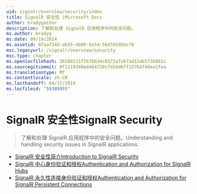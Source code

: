 ```yaml
---
uid: signalr/overview/security/index
title: SignalR 安全性 |Microsoft Docs
author: bradygaster
description: 了解和处理 SignalR 应用程序中的安全问题。
ms.author: bradyg
ms.date: 09/19/2014
ms.assetid: 8faa734d-ab55-4b09-be54-564595d2ec78
msc.legacyurl: /signalr/overview/security
msc.type: chapter
ms.openlocfilehash: 36589215f7676b34c8372afeb7ad11ab5736861c
ms.sourcegitcommit: 0f1119340e4464720cfd16d0ff15764746ea1fea
ms.translationtype: MT
ms.contentlocale: zh-CN
ms.lasthandoff: 04/17/2019
ms.locfileid: "59389955"
---
```

# <a name="signalr-security"></a><span data-ttu-id="30d9d-103">SignalR 安全性</span><span class="sxs-lookup"><span data-stu-id="30d9d-103">SignalR Security</span></span>

> <span data-ttu-id="30d9d-104">了解和处理 SignalR 应用程序中的安全问题。</span><span class="sxs-lookup"><span data-stu-id="30d9d-104">Understanding and handling security issues in SignalR applications.</span></span>


- [<span data-ttu-id="30d9d-105">SignalR 安全性简介</span><span class="sxs-lookup"><span data-stu-id="30d9d-105">Introduction to SignalR Security</span></span>](introduction-to-security.md)
- [<span data-ttu-id="30d9d-106">SignalR 中心身份验证和授权</span><span class="sxs-lookup"><span data-stu-id="30d9d-106">Authentication and Authorization for SignalR Hubs</span></span>](hub-authorization.md)
- [<span data-ttu-id="30d9d-107">SignalR 永久性连接身份验证和授权</span><span class="sxs-lookup"><span data-stu-id="30d9d-107">Authentication and Authorization for SignalR Persistent Connections</span></span>](persistent-connection-authorization.md)
